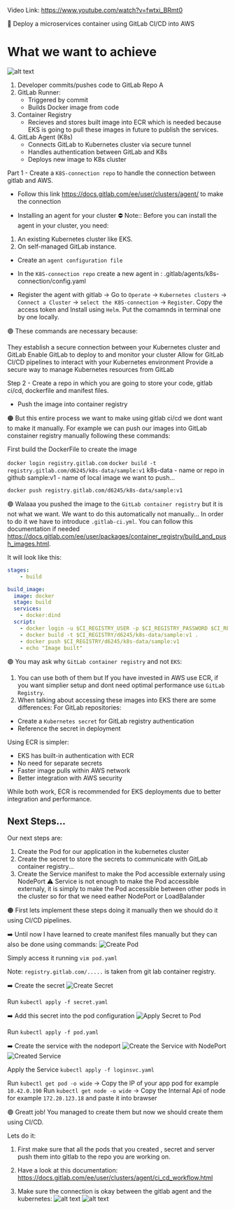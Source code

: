 Video Link: https://www.youtube.com/watch?v=fwtxi_BRmt0

📗 Deploy a microservices container using GitLab CI/CD into AWS

# What we want to achieve

![alt text](image.png)

1. Developer commits/pushes code to GitLab Repo A
2. GitLab Runner:
   - Triggered by commit
   - Builds Docker image from code
3. Container Registry
   - Recieves and stores built image into ECR which is needed because EKS is going to pull these images in future to publish the services.
4. GitLab Agent (K8s)
   - Connects GitLab to Kubernetes cluster via secure tunnel
   - Handles authentication between GitLab and K8s
   - Deploys new image to K8s cluster


Part 1 - Create a `K8S-connection repo` to handle the connection between gitlab and AWS.

- Follow this link https://docs.gitlab.com/ee/user/clusters/agent/ to make the connection

- Installing an agent for your cluster
⛔ Note:: Before you can install the agent in your cluster, you need:
1. An existing Kubernetes cluster like EKS.
2. On self-managed GitLab instance.

- Create an `agent configuration file`

- In the `K8S-connection repo` create a new agent in : .gitlab/agents/k8s-connection/config.yaml

- Register the agent with gitlab -> Go to `Operate` -> `Kubernetes clusters` -> `Connect a Cluster` -> `select the K8S-connection` -> `Register`. Copy the access token and Install using `Helm`. Put the comamnds in terminal one by one locally.

🟣 These commands are necessary because:

They establish a secure connection between your Kubernetes cluster and GitLab
Enable GitLab to deploy to and monitor your cluster
Allow for GitLab CI/CD pipelines to interact with your Kubernetes environment
Provide a secure way to manage Kubernetes resources from GitLab
  

Step 2 - Create a repo in which you are going to store your code, gitlab ci/cd, dockerfile and manifest files.

- Push the image into container registry

🟠 But this entire process we want to make using gitlab ci/cd we dont want to make it manually.
For example we can push our images into GitLab constainer registry manually following these commands:

First build the DockerFile to create the image

`docker login registry.gitlab.com`
`docker build -t registry.gitlab.com/d6245/k8s-data/sample:v1`
k8s-data - name or repo in github
sample:v1 - name of local image we want to push...

`docker push registry.gitlab.com/d6245/k8s-data/sample:v1`

🟢 Walaaa you pushed the image to the `GitLab container registry` but it is not what we want. We want to do this automatically not manually... In order to do it we have to introduce `.gitlab-ci.yml`. You can follow this documentation if needed https://docs.gitlab.com/ee/user/packages/container_registry/build_and_push_images.html.

It will look like this:
```yml
stages:
    - build

build_image:
  image: docker
  stage: build
  services:
    - docker:dind
  script:
    - docker login -u $CI_REGISTRY_USER -p $CI_REGISTRY_PASSWORD $CI_REGISTRY
    - docker build -t $CI_REGISTRY/d6245/k8s-data/sample:v1 .
    - docker push $CI_REGISTRY/d6245/k8s-data/sample:v1
    - echo "Image built"
```

🟣 You may ask why `GitLab container registry` and not `EKS`:

1. You can use both of them but If you have invested in AWS use ECR, if you want simplier setup and dont need optimal performance use `GitLab Registry`. 
2. When talking about accessing these images into EKS there are some differences:
 For GitLab repositories:
 - Create a `Kubernetes secret` for GitLab registry authentication
 - Reference the secret in deployment

 Using ECR is simpler: 
 - EKS has built-in authentication with ECR
 - No need for separate secrets
 - Faster image pulls within AWS network
 - Better integration with AWS security

While both work, ECR is recommended for EKS deployments due to better integration and performance.

## Next Steps...

Our next steps are:
1. Create the Pod for our application in the kubernetes cluster
2. Create the secret to store the secrets to communicate with GitLab container registry...
3. Create the Service manifest to make the Pod accessible externaly using NodePort
⚠️ Service is not enough to make the Pod accessible externaly, it is simply to make the Pod accessible between other pods in the cluster so for that we need eather NodePort or LoadBalander


🟠 First lets implement these steps doing it manually then we should do it using CI/CD pipelines.

➡️ Until now I have learned to create manifest files manually but they can also be done using commands:
![Create Pod](image-2.png)

Simply access it running `vim pod.yaml`

Note: `registry.gitlab.com/.....` is taken from git lab container registry.

➡️ Create the secret
![Create Secret](image-3.png)

Run `kubectl apply -f secret.yaml`

➡️ Add this secret into the pod configuration
![Apply Secret to Pod](image-4.png)

Run `kubectl apply -f pod.yaml`

➡️ Create the service with the nodeport
![Create the Service with NodePort](image-5.png)
![Created Service](image-6.png)

Apply the Service `kubectl apply -f loginsvc.yaml`

Run `kubectl get pod -o wide` -> Copy the IP of your app pod for example `10.42.0.190`
Run `kubectl get node -o wide` -> Copy the Internal Api of node for example `172.20.123.18` and paste it into brawser

🟢 Greatt job! You managed to create them but now we should create them using CI/CD.

Lets do it:

1. First make sure that all the pods that you created , secret and server push them into gitlab to the repo you are working on.

2. Have a look at this documentation: https://docs.gitlab.com/ee/user/clusters/agent/ci_cd_workflow.html

3. Make sure the connection is okay between the gitlab agent and the kubernetes:
![alt text](image-8.png)
![alt text](image-7.png)

